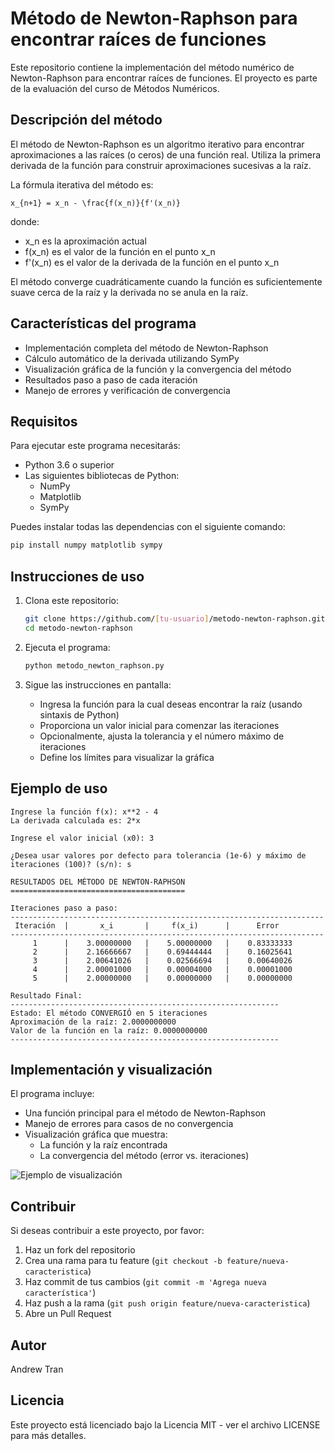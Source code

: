 # Método de Newton-Raphson para encontrar raíces de funciones

Este repositorio contiene la implementación del método numérico de Newton-Raphson para encontrar raíces de funciones. El proyecto es parte de la evaluación del curso de Métodos Numéricos.

## Descripción del método

El método de Newton-Raphson es un algoritmo iterativo para encontrar aproximaciones a las raíces (o ceros) de una función real. Utiliza la primera derivada de la función para construir aproximaciones sucesivas a la raíz.

La fórmula iterativa del método es:

```
x_{n+1} = x_n - \frac{f(x_n)}{f'(x_n)}
```

donde:
- x_n es la aproximación actual
- f(x_n) es el valor de la función en el punto x_n
- f'(x_n) es el valor de la derivada de la función en el punto x_n

El método converge cuadráticamente cuando la función es suficientemente suave cerca de la raíz y la derivada no se anula en la raíz.

## Características del programa

- Implementación completa del método de Newton-Raphson
- Cálculo automático de la derivada utilizando SymPy
- Visualización gráfica de la función y la convergencia del método
- Resultados paso a paso de cada iteración
- Manejo de errores y verificación de convergencia

## Requisitos

Para ejecutar este programa necesitarás:

- Python 3.6 o superior
- Las siguientes bibliotecas de Python:
  - NumPy
  - Matplotlib
  - SymPy

Puedes instalar todas las dependencias con el siguiente comando:

```bash
pip install numpy matplotlib sympy
```

## Instrucciones de uso

1. Clona este repositorio:
   ```bash
   git clone https://github.com/[tu-usuario]/metodo-newton-raphson.git
   cd metodo-newton-raphson
   ```

2. Ejecuta el programa:
   ```bash
   python metodo_newton_raphson.py
   ```

3. Sigue las instrucciones en pantalla:
   - Ingresa la función para la cual deseas encontrar la raíz (usando sintaxis de Python)
   - Proporciona un valor inicial para comenzar las iteraciones
   - Opcionalmente, ajusta la tolerancia y el número máximo de iteraciones
   - Define los límites para visualizar la gráfica

## Ejemplo de uso

```
Ingrese la función f(x): x**2 - 4
La derivada calculada es: 2*x

Ingrese el valor inicial (x0): 3

¿Desea usar valores por defecto para tolerancia (1e-6) y máximo de iteraciones (100)? (s/n): s

RESULTADOS DEL MÉTODO DE NEWTON-RAPHSON
=======================================

Iteraciones paso a paso:
----------------------------------------------------------------------
 Iteración  |       x_i       |     f(x_i)      |      Error      
----------------------------------------------------------------------
     1      |    3.00000000   |    5.00000000   |    0.83333333   
     2      |    2.16666667   |    0.69444444   |    0.16025641   
     3      |    2.00641026   |    0.02566694   |    0.00640026   
     4      |    2.00001000   |    0.00004000   |    0.00001000   
     5      |    2.00000000   |    0.00000000   |    0.00000000   

Resultado Final:
------------------------------------------------------------
Estado: El método CONVERGIÓ en 5 iteraciones
Aproximación de la raíz: 2.0000000000
Valor de la función en la raíz: 0.0000000000
------------------------------------------------------------
```

## Implementación y visualización

El programa incluye:
- Una función principal para el método de Newton-Raphson
- Manejo de errores para casos de no convergencia
- Visualización gráfica que muestra:
  - La función y la raíz encontrada
  - La convergencia del método (error vs. iteraciones)

![Ejemplo de visualización](newton_raphson_resultados.png)

## Contribuir

Si deseas contribuir a este proyecto, por favor:
1. Haz un fork del repositorio
2. Crea una rama para tu feature (`git checkout -b feature/nueva-caracteristica`)
3. Haz commit de tus cambios (`git commit -m 'Agrega nueva característica'`)
4. Haz push a la rama (`git push origin feature/nueva-caracteristica`)
5. Abre un Pull Request

## Autor

Andrew Tran

## Licencia

Este proyecto está licenciado bajo la Licencia MIT - ver el archivo LICENSE para más detalles.